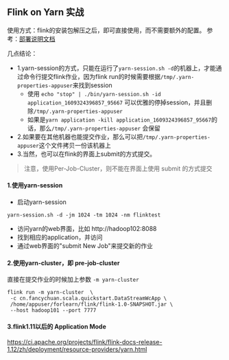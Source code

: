 ## Flink on Yarn 实战

使用方式：flink的安装包解压之后，即可直接使用，而不需要额外的配置。
参考：[部署说明文档](../环境搭建/flink/README.md#二、yarn模式)

几点结论：
- 1.yarn-session的方式，只能在运行了`yarn-session.sh -d`的机器上，才能通过命令行提交flink作业，因为flink run的时候需要根据`/tmp/.yarn-properties-appuser`来找到session
    - 使用 `echo "stop" | ./bin/yarn-session.sh -id application_1609324396857_95667` 可以优雅的停掉session，并且删除`/tmp/.yarn-properties-appuser`
    - 如果是`yarn application -kill application_1609324396857_95667`的话，那么`/tmp/.yarn-properties-appuser` 会保留
- 2.如果要在其他机器也能提交作业，那么可以把`/tmp/.yarn-properties-appuser`这个文件拷贝一份该机器上
- 3.当然，也可以在flink的界面上submit的方式提交。
> 注意，使用Per-Job-Cluster，则不能在界面上使用 submit 的方式提交

#### 1.使用yarn-session
- 启动yarn-session
```
yarn-session.sh -d -jm 1024 -tm 1024 -nm flinktest 
```
- 访问yarn的web界面，比如 http://hadoop102:8088
- 找到相应的application，并访问
- 通过web界面的"submit New Job"来提交新的作业

#### 2.使用yarn-cluster，即 pre-job-cluster
直接在提交作业的时候加上参数 `-m yarn-cluster`
```
flink run -m yarn-cluster  \
 -c cn.fancychuan.scala.quickstart.DataStreamWcApp \
 /home/appuser/forlearn/flink/flink-1.0-SNAPSHOT.jar \ 
 --host hadoop101 --port 7777
```
#### 3.flink1.11以后的 Application Mode

https://ci.apache.org/projects/flink/flink-docs-release-1.12/zh/deployment/resource-providers/yarn.html